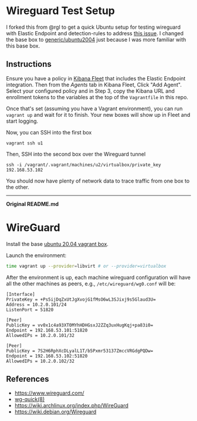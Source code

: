 # Wireguard Test Setup

I forked this from @rgl to get a quick Ubuntu setup for testing wireguard with Elastic Endpoint and detection-rules to address [this issue](https://github.com/elastic/detection-rules/issues/1074).
I changed the base box to [generic/ubuntu2004](https://app.vagrantup.com/generic/boxes/ubuntu2004) just
because I was more familiar with this base box.

## Instructions

Ensure you have a policy in [Kibana Fleet](https://www.elastic.co/guide/en/fleet/current/fleet-overview.html) that includes the Elastic Endpoint integration. Then
from the _Agents_ tab in Kibana Fleet, Click "Add Agent". Select your configured policy and in Step 3, copy the Kibana URL and enrollment tokens to the variables at the
top of the `Vagrantfile` in this repo.

Once that's set (assuming you have a Vagrant environment), you can run `vagrant up` and wait for it to finish. Your new boxes will show up in Fleet and start logging.

Now, you can SSH into the first box
```
vagrant ssh u1
```

Then, SSH into the second box over the Wireguard tunnel
```
ssh -i /vagrant/.vagrant/machines/u2/virtualbox/private_key 192.168.53.102
```

You should now have plenty of network data to trace traffic from one box to the other.

---
**Original README.md**
# WireGuard

Install the base [ubuntu 20.04 vagrant box](https://github.com/rgl/ubuntu-vagrant).

Launch the environment:

```bash
time vagrant up --provider=libvirt # or --provider=virtualbox
```

After the environment is up, each machine wireguard configuration will have
all the other machines as peers, e.g., `/etc/wireguard/wg0.conf` will be:

```plain
[Interface]
PrivateKey = +Ps5ijDqZxUtJgXvojG1fMsO6wL3SJixj9s5Glaud3U=
Address = 10.2.0.101/24
ListenPort = 51820

[Peer]
PublicKey = vv0x1c4a93XT0MYhHDHGsxJ2ZZq3uxHugKqj+pa83i0=
Endpoint = 192.168.53.101:51820
AllowedIPs = 10.2.0.101/32

[Peer]
PublicKey = 7S2H6RphXcDLyalL1T/b5Pxmr53137ZmccVRGdgPQDw=
Endpoint = 192.168.53.102:51820
AllowedIPs = 10.2.0.102/32
```

## References

* https://www.wireguard.com/
* [wg-quick(8)](https://git.zx2c4.com/wireguard-tools/about/src/man/wg-quick.8)
* https://wiki.archlinux.org/index.php/WireGuard
* https://wiki.debian.org/Wireguard
